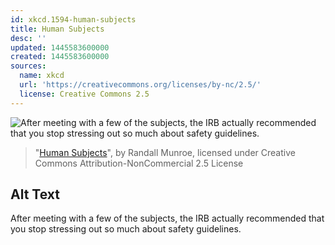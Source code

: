 ```yaml
---
id: xkcd.1594-human-subjects
title: Human Subjects
desc: ''
updated: 1445583600000
created: 1445583600000
sources:
  name: xkcd
  url: 'https://creativecommons.org/licenses/by-nc/2.5/'
  license: Creative Commons 2.5
---
```

![After meeting with a few of the subjects, the IRB actually recommended that you stop stressing out so much about safety guidelines.](https://imgs.xkcd.com/comics/human_subjects.png)
> "[Human Subjects](https://xkcd.com/1594/)", by Randall Munroe, licensed under Creative Commons Attribution-NonCommercial 2.5 License

## Alt Text
After meeting with a few of the subjects, the IRB actually recommended that you stop stressing out so much about safety guidelines.
